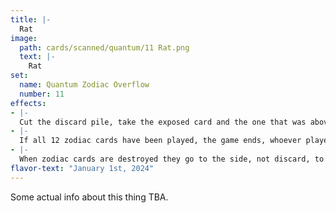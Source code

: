 ```yaml
---
title: |-
  Rat
image: 
  path: cards/scanned/quantum/11 Rat.png
  text: |-
    Rat
set:
  name: Quantum Zodiac Overflow
  number: 11
effects: 
- |-
  Cut the discard pile, take the exposed card and the one that was above it.
- |-
  If all 12 zodiac cards have been played, the game ends, whoever played the most wins, 6-6 ends as a tie.
- |-
  When zodiac cards are destroyed they go to the side, not discard, to be counted at the end.
flavor-text: "January 1st, 2024"
---
```

Some actual info about this thing TBA.
